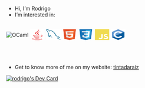 - Hi, I’m Rodrigo
- I’m interested in:
<div style="display: inline_block"><br>
  <img align="center" alt="OCaml" height="30" width="40" src="https://raw.githubusercontent.com/devicons/devicon/master/icons/python/ocaml-original.svg](https://www.vectorlogo.zone/logos/ocaml/ocaml-icon.svg">
  <img align="center" alt="Java" height="30" width="40" src="https://raw.githubusercontent.com/devicons/devicon/master/icons/java/java-plain.svg">
  <img align="center" alt="SQL" height="30" width="40" src="https://github.com/devicons/devicon/blob/master/icons/mysql/mysql-original.svg">
  <img align="center" alt="HTML" height="30" width="40" src="https://raw.githubusercontent.com/devicons/devicon/master/icons/html5/html5-original.svg">
  <img align="center" alt="CSS" height="30" width="40" src="https://raw.githubusercontent.com/devicons/devicon/master/icons/css3/css3-original.svg">
  <img align="center" alt="Js" height="30" width="40" src="https://raw.githubusercontent.com/devicons/devicon/master/icons/javascript/javascript-plain.svg">
  <img align="center" alt="C" height="30" width="40" src="https://raw.githubusercontent.com/devicons/devicon/master/icons/c/c-original.svg">
</div>
<br>
<br>
<br>

- Get to know more of me on my website: [tintadaraiz](https://tintadaraiz.github.io)

<a href="https://app.daily.dev/tintadaraiz"><img src="https://api.daily.dev/devcards/e2f3338c8d524af0963791232e28dbea.png?r=wgy" width="400" alt="rodrigo's Dev Card"/></a>

